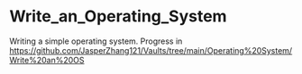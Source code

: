 # Write_an_Operating_System

Writing a simple operating system.
Progress in https://github.com/JasperZhang121/Vaults/tree/main/Operating%20System/Write%20an%20OS

